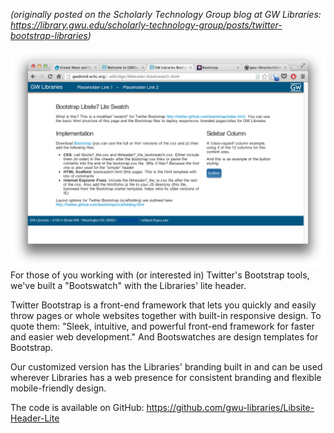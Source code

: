 <p style="font-style: italic;">(originally posted on the Scholarly Technology Group blog at GW Libraries: <a href="https://library.gwu.edu/scholarly-technology-group/posts/twitter-bootstrap-libraries">https://library.gwu.edu/scholarly-technology-group/posts/twitter-bootstrap-libraries</a>)</p>

<div style="float: right;">
<img alt="screenshot: Libraries bootswatch design" src="Screen Shot 2013-02-21 at 11.57.50 AM.png">
</div>

For those of you working with (or interested in) Twitter's Bootstrap tools, we've built a "Bootswatch" with the Libraries' lite header.

Twitter Bootstrap is a front-end framework that lets you quickly and easily throw pages or whole websites together with built-in responsive design. To quote them: "Sleek, intuitive, and powerful front-end framework for faster and easier web development." And Bootswatches are design templates for Bootstrap.

Our customized version has the Libraries' branding built in and can be used wherever Libraries has a web presence for consistent branding and flexible mobile-friendly design. 

The code is available on GitHub: <a href="https://github.com/gwu-libraries/Libsite-Header-Lite">https://github.com/gwu-libraries/Libsite-Header-Lite</a>

